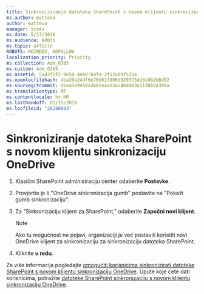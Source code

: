 ```yaml
---
title: Sinkroniziranje datoteka SharePoint s novom klijentu sinkronizaciju OneDrive
ms.author: matteva
author: matteva
manager: scotv
ms.date: 5/17/2018
ms.audience: Admin
ms.topic: article
ROBOTS: NOINDEX, NOFOLLOW
localization_priority: Priority
ms.collection: Adm_O365
ms.custom: Adm_O365
ms.assetid: 5ad2f1f2-9650-4eb0-b4fa-2f52a09f535a
ms.openlocfilehash: dba20a24df6e70d51fd06d929373dd3c0b2b6d92
ms.sourcegitcommit: d6ea5e9458a2b8ceaab3ac4bd483e1130b9a398a
ms.translationtype: MT
ms.contentlocale: hr-HR
ms.lasthandoff: 01/15/2019
ms.locfileid: "28280093"
---
```

# <a name="sync-sharepoint-files-with-the-new-onedrive-sync-client"></a>Sinkroniziranje datoteka SharePoint s novom klijentu sinkronizaciju OneDrive

1. Klasični SharePoint administraciju center odaberite **Postavke**.
    
2. Provjerite je li "OneDrive sinkronizacija gumb" postavite na "Pokaži gumb sinkronizaciju".
    
3. Za "Sinkronizaciju klijent za SharePoint," odaberite **Započni novi klijent**.
    
    > [!NOTE]
    > Ako tu mogućnost ne pojavi, organizaciji je već postavili koristiti novi OneDrive klijent za sinkronizaciju za sinkronizaciju datoteka SharePoint. 
  
4. Kliknite **u redu**.
    
Za više informacija pogledajte [omogućiti korisnicima sinkronizirati datoteke SharePoint s novom klijentu sinkronizaciju OneDrive](https://go.microsoft.com/fwlink/?linkid=866433). Upute koje ćete dati korisnicima, potražite [datoteke SharePoint sinkronizaciju s novom klijentu sinkronizaciju OneDrive](https://go.microsoft.com/fwlink/?linkid=866427).
  

